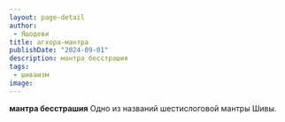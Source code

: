 ```yaml
---
layout: page-detail
author:
 - Яшодеви
title: агхора-мантра
publishDate: "2024-09-01"
description: мантра бесстрашия
tags:
 - шиваизм
image: 
---
```


__мантра бесстрашия__
Одно из названий шестислоговой мантры Шивы.

